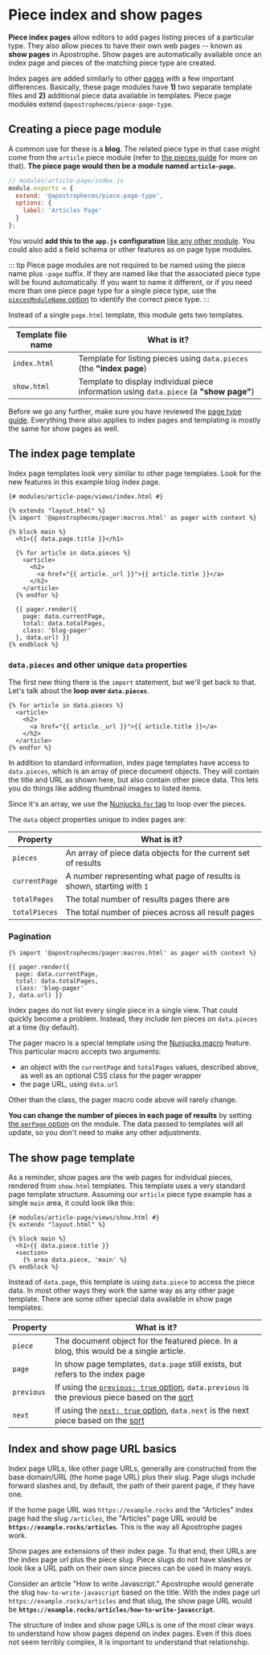 # Piece index and show pages

**Piece index pages** allow editors to add pages listing pieces of a particular type. They also allow pieces to have their own web pages -- known as **show pages** in Apostrophe. Show pages are automatically available once an index page and pieces of the matching piece type are created.

Index pages are added similarly to other [pages](/guide/pages.md) with a few important differences. Basically, these page modules have **1)** two separate template files and **2)** additional piece data available in templates. Piece page modules extend `@apostrophecms/piece-page-type`.

## Creating a piece page module

A common use for these is a **blog**. The related piece type in that case might come from the `article` piece module (refer to [the pieces guide](/guide/pieces.md#creating-a-piece-type) for more on that). **The piece page would then be a module named `article-page`.**

```javascript
// modules/article-page/index.js
module.exports = {
  extend: '@apostrophecms/piece-page-type',
  options: {
    label: 'Articles Page'
  }
};
```

You would **add this to the `app.js` configuration** [like any other module](/guide/modules.html#setting-up-a-module). You could also add a field schema or other features as on page type modules.

::: tip
Piece page modules are not required to be named using the piece name plus `-page` suffix. If they are named like that the associated piece type will be found automatically. If you want to name it different, or if you need more than one piece page type for a single piece type, use the [`piecesModuleName` option](/reference/module-api/module-options.md#piecemodulename) to identify the correct piece type.
:::

Instead of a single `page.html` template, this module gets two templates.

| Template file name | What is it? |
| ------------------ | ----------- |
| `index.html` | Template for listing pieces using `data.pieces` (the **"index page**) |
| `show.html` | Template to display individual piece information using `data.piece` (a **"show page"**) |

Before we go any further, make sure you have reviewed the [page type guide](/guide/pages.md). Everything there also applies to index pages and templating is mostly the same for show pages as well.

## The index page template

Index page templates look very similar to other page templates. Look for the new features in this example blog index page.

```django
{# modules/article-page/views/index.html #}

{% extends "layout.html" %}
{% import '@apostrophecms/pager:macros.html' as pager with context %}

{% block main %}
  <h1>{{ data.page.title }}</h1>

  {% for article in data.pieces %}
    <article>
      <h2>
        <a href="{{ article._url }}">{{ article.title }}</a>
      </h2>
    </article>
  {% endfor %}

  {{ pager.render({
    page: data.currentPage,
    total: data.totalPages,
    class: 'blog-pager'
  }, data.url) }}
{% endblock %}
```

### `data.pieces` and other unique `data` properties

The first new thing there is the `import` statement, but we'll get back to that. Let's talk about the **loop over `data.pieces`**.

```django
{% for article in data.pieces %}
  <article>
    <h2>
      <a href="{{ article._url }}">{{ article.title }}</a>
    </h2>
  </article>
{% endfor %}
```

In addition to standard information, index page templates have access to `data.pieces`, which is an array of piece document objects. They will contain the title and URL as shown here, but also contain other piece data. This lets you do things like adding thumbnail images to listed items.

Since it's an array, we use the [Nunjucks `for` tag](https://mozilla.github.io/nunjucks/templating.html#for) to loop over the pieces.

The `data` object properties unique to index pages are:

| Property | What is it? |
| -------- | ----------- |
| `pieces` | An array of piece data objects for the current set of results |
| `currentPage` | A number representing what page of results is shown, starting with `1` |
| `totalPages` | The total number of results pages there are |
| `totalPieces` | The total number of pieces across all result pages |

### Pagination

```django
{% import '@apostrophecms/pager:macros.html' as pager with context %}

{{ pager.render({
  page: data.currentPage,
  total: data.totalPages,
  class: 'blog-pager'
}, data.url) }}
```

Index pages do not list every single piece in a single view. That could quickly become a problem. Instead, they include *ten* pieces on `data.pieces` at a time (by default).

The pager macro is a special template using the [Nunjucks macro](https://mozilla.github.io/nunjucks/templating.html#macro) feature. This particular macro accepts two arguments:

- an object with the `currentPage` and `totalPages` values, described above, as well as an optional CSS class for the pager wrapper
- the page URL, using `data.url`

Other than the class, the pager macro code above will rarely change.

**You can change the number of pieces in each page of results** by setting [the `perPage` option](/reference/module-api/module-options.md#perpage-2) on the module. The data passed to templates will all update, so you don't need to make any other adjustments.

## The show page template

As a reminder, show pages are the web pages for individual pieces, rendered from `show.html` templates. This template uses a very standard page template structure. Assuming our `article` piece type example has a single `main` area, it could look like this:

```django
{# modules/article-page/views/show.html #}
{% extends "layout.html" %}

{% block main %}
  <h1>{{ data.piece.title }}
  <section>
    {% area data.piece, 'main' %}
{% endblock %}
```

Instead of `data.page`, this template is using `data.piece` to access the piece data. In most other ways they work the same way as any other page template. There are some other special data available in show page templates:

| Property | What is it? |
| -------- | ----------- |
| `piece` | The document object for the featured piece. In a blog, this would be a single article. |
| `page` | In show page templates, `data.page` still exists, but refers to the index page |
| `previous` | If using the [`previous: true` option](/reference/module-api/module-options.md#previous), `data.previous` is the previous piece based on the [sort](/reference/module-api/module-options.md#sort) |
| `next` | If using the [`next: true` option](/reference/module-api/module-options.md#next), `data.next` is the next piece based on the [sort](/reference/module-api/module-options.md#sort) |

## Index and show page URL basics

Index page URLs, like other page URLs, generally are constructed from the base domain/URL (the home page URL) plus their slug. Page slugs include forward slashes and, by default, the path of their parent page, if they have one.

If the home page URL was `https://example.rocks` and the "Articles" index page had the slug `/articles`, the "Articles" page URL would be **`https://example.rocks/articles`**. This is the way all Apostrophe pages work.

Show pages are extensions of their index page. To that end, their URLs are the index page url plus the piece slug. Piece slugs do not have slashes or look like a URL path on their own since pieces can be used in many ways.

Consider an article "How to write Javascript." Apostrophe would generate the slug `how-to-write-javascript` based on the title. With the index page url `https://example.rocks/articles` and that slug, the show page URL would be **`https://example.rocks/articles/how-to-write-javascript`**.

The structure of index and show page URLs is one of the most clear ways to understand how show pages depend on index pages. Even if this does not seem terribly complex, it is important to understand that relationship.
